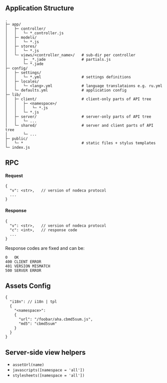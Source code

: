 ## Application Structure

```
.
├─ app/
│   ├─ controller/
│   │   └─ *_controller.js
│   ├─ models/
│   │   └─ *.js
│   ├─ stores/
│   │   └─ *.js
│   └─ views/<controller_name>/   # sub-dir per controller
│       ├─ _*.jade                # partials.js
│       └─ *.jade
├─ config/
│   ├─ settings/
│   │   └─ *.yml                  # settings definitions
│   ├─ locales/
│   │   └─ <lang>.yml             # language translataions e.g. ru.yml
│   └─ defaults.yml               # application config
├─ lib/
│   ├─ client/                    # client-only parts of API tree
│   │   ├─ <namespace>/
│   │   │   └─ *.js
│   │   └─ *.js
│   ├─ server/                    # server-only parts of API tree
│   │   └─ ...
│   └─ shared/                    # server and client parts of API tree
│       └─ ...
├─ public/
│   └─ *                          # static files + stylus templates
└─ index.js
```

## RPC

#### Request

```
{
  "v": <str>,   // version of nodeca protocol
  ...
}
```

#### Response

```
{
  "v": <str>,   // version of nodeca protocol
  "c": <int>,   // response code
  ...
}
```

Response codes are fixed and can be:

    0   OK
    400 CLIENT ERROR
    401 VERSION MISMATCH
    500 SERVER ERROR


## Assets Config

```
{
  "i18n": // i18n | tpl
  {
    "<namespace>":
    {
      "url": "/foobar/aha.cbmd5sum.js",
      "md5": "cbmd5sum"
    }
  }
}
```

## Server-side view helpers

- `assetUrl(name)`
- `javascripts([namespace = 'all'])`
- `stylesheets([namespace = 'all'])`
